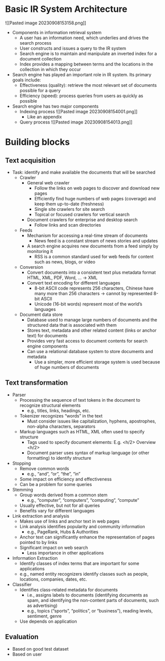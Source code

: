 # Basic IR System Architecture
![[Pasted image 20230908153158.png]]
- Components in information retrieval system 
	- A user has an information need, which underlies and drives the search process 
	- User constructs and issues a query to the IR system 
	- Search engine is to maintain and manipulate an inverted index for a document collection 
	- Index provides a mapping between terms and the locations in the collection in which they occur
- Search engine has played an important role in IR system. Its primary goals include: 
	- Effectiveness (quality): retrieve the most relevant set of documents possible for a query 
	- Efficiency (speed): process queries from users as quickly as possible
- Search engine has two major components 
	- Indexing process ![[Pasted image 20230908154001.png]]
		- Like an appendix
	- Query process ![[Pasted image 20230908154013.png]]
# Building blocks 
## Text acquisition
- Task: identify and make available the documents that will be searched 
	- Crawler 
		- General web crawler 
			- Follow the links on web pages to discover and download new pages 
			- Efficiently find huge numbers of web pages (coverage) and keep them up-to-date (freshness) 
			- Single site crawlers for site search 
			- Topical or focused crawlers for vertical search 
		- Document crawlers for enterprise and desktop search 
			- Follow links and scan directories
	- Feeds 
		- Mechanism for accessing a real-time stream of documents 
			- News feed is a constant stream of news stories and updates 
		- A search engine acquires new documents from a feed simply by monitoring it 
			- RSS is a common standard used for web feeds for content such as news, blogs, or video
	- Conversion 
		- Convert documents into a consistent text plus metadata format HTML, XML, PDF, Word, … → XML 
		- Convert text encoding for different languages 
			- 8-bit ASCII code represents 256 characters, Chinese have many more than 256 characters → cannot by represented 8-bit ASCII 
			- Unicode (16-bit words) represent most of the world’s languages
	- Document data store
		- Database used to manage large numbers of documents and the structured data that is associated with them 
		- Stores text, metadata and other related content (links or anchor text) for documents 
		- Provides very fast access to document contents for search engine components 
		- Can use a relational database system to store documents and metadata 
			- Use a simpler, more efficient storage system is used because of huge numbers of documents
## Text transformation
- Parser 
	- Processing the sequence of text tokens in the document to recognize structural elements
		- e.g., titles, links, headings, etc. 
	- Tokenizer recognizes “words” in the text 
		- Must consider issues like capitalization, hyphens, apostrophes, non-alpha characters, separators 
	- Markup languages such as HTML, XML often used to specify structure
		- Tags used to specify document elements: E.g. <h/2> Overview <h/2>
		- Document parser uses syntax of markup language (or other formatting) to identify structure 
- Stopping 
	- Remove common words 
		- e.g., “and”, “or”, “the”, “in” 
	- Some impact on efficiency and effectiveness 
	- Can be a problem for some queries 
- Stemming 
	- Group words derived from a common stem 
		- e.g., “computer”, “computers”, “computing”, “compute” 
	- Usually effective, but not for all queries 
	- Benefits vary for different languages 
- Link extraction and analysis 
	- Makes use of links and anchor text in web pages 
	- Link analysis identifies popularity and community information 
		- e.g., PageRank, Hubs & Authorities 
	- Anchor text can significantly enhance the representation of pages pointed to by links 
	- Significant impact on web search 
		- Less importance in other applications 
- Information Extraction 
	- Identify classes of index terms that are important for some applications 
	- e.g., named entity recognizers identify classes such as people, locations, companies, dates, etc. 
- Classifier 
	- Identifies class-related metadata for documents 
		- i.e., assigns labels to documents (identifying documents as spam, and identifying the non-content parts of documents, such as advertising)
		- e.g., topics (“sports”, “politics”, or “business”), reading levels, sentiment, genre 
	- Use depends on application
## Evaluation 
- Based on good test dataset
- Based on user 
